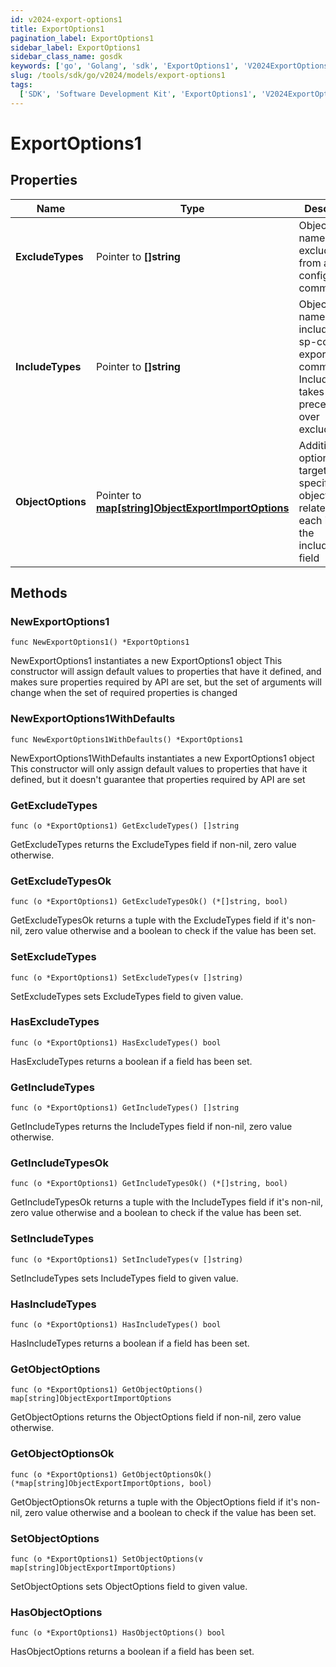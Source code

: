 ```yaml
---
id: v2024-export-options1
title: ExportOptions1
pagination_label: ExportOptions1
sidebar_label: ExportOptions1
sidebar_class_name: gosdk
keywords: ['go', 'Golang', 'sdk', 'ExportOptions1', 'V2024ExportOptions1']
slug: /tools/sdk/go/v2024/models/export-options1
tags:
  ['SDK', 'Software Development Kit', 'ExportOptions1', 'V2024ExportOptions1']
---
```


# ExportOptions1

## Properties

| Name | Type | Description | Notes |
| --- | --- | --- | --- |
| **ExcludeTypes** | Pointer to **[]string** | Object type names to be excluded from an sp-config export command. | [optional] |
| **IncludeTypes** | Pointer to **[]string** | Object type names to be included in an sp-config export command. IncludeTypes takes precedence over excludeTypes. | [optional] |
| **ObjectOptions** | Pointer to [**map[string]ObjectExportImportOptions**](object-export-import-options) | Additional options targeting specific objects related to each item in the includeTypes field | [optional] |

## Methods

### NewExportOptions1

`func NewExportOptions1() *ExportOptions1`

NewExportOptions1 instantiates a new ExportOptions1 object This constructor will assign default values to properties that have it defined, and makes sure properties required by API are set, but the set of arguments will change when the set of required properties is changed

### NewExportOptions1WithDefaults

`func NewExportOptions1WithDefaults() *ExportOptions1`

NewExportOptions1WithDefaults instantiates a new ExportOptions1 object This constructor will only assign default values to properties that have it defined, but it doesn't guarantee that properties required by API are set

### GetExcludeTypes

`func (o *ExportOptions1) GetExcludeTypes() []string`

GetExcludeTypes returns the ExcludeTypes field if non-nil, zero value otherwise.

### GetExcludeTypesOk

`func (o *ExportOptions1) GetExcludeTypesOk() (*[]string, bool)`

GetExcludeTypesOk returns a tuple with the ExcludeTypes field if it's non-nil, zero value otherwise and a boolean to check if the value has been set.

### SetExcludeTypes

`func (o *ExportOptions1) SetExcludeTypes(v []string)`

SetExcludeTypes sets ExcludeTypes field to given value.

### HasExcludeTypes

`func (o *ExportOptions1) HasExcludeTypes() bool`

HasExcludeTypes returns a boolean if a field has been set.

### GetIncludeTypes

`func (o *ExportOptions1) GetIncludeTypes() []string`

GetIncludeTypes returns the IncludeTypes field if non-nil, zero value otherwise.

### GetIncludeTypesOk

`func (o *ExportOptions1) GetIncludeTypesOk() (*[]string, bool)`

GetIncludeTypesOk returns a tuple with the IncludeTypes field if it's non-nil, zero value otherwise and a boolean to check if the value has been set.

### SetIncludeTypes

`func (o *ExportOptions1) SetIncludeTypes(v []string)`

SetIncludeTypes sets IncludeTypes field to given value.

### HasIncludeTypes

`func (o *ExportOptions1) HasIncludeTypes() bool`

HasIncludeTypes returns a boolean if a field has been set.

### GetObjectOptions

`func (o *ExportOptions1) GetObjectOptions() map[string]ObjectExportImportOptions`

GetObjectOptions returns the ObjectOptions field if non-nil, zero value otherwise.

### GetObjectOptionsOk

`func (o *ExportOptions1) GetObjectOptionsOk() (*map[string]ObjectExportImportOptions, bool)`

GetObjectOptionsOk returns a tuple with the ObjectOptions field if it's non-nil, zero value otherwise and a boolean to check if the value has been set.

### SetObjectOptions

`func (o *ExportOptions1) SetObjectOptions(v map[string]ObjectExportImportOptions)`

SetObjectOptions sets ObjectOptions field to given value.

### HasObjectOptions

`func (o *ExportOptions1) HasObjectOptions() bool`

HasObjectOptions returns a boolean if a field has been set.
